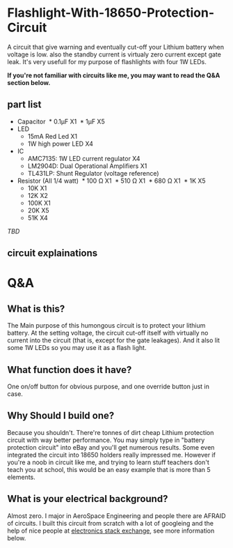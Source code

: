 # Flashlight-With-18650-Protection-Circuit
A circuit that give warning and eventually cut-off your Lithium battery when voltage is low. also the standby current is virtualy zero current except gate leak. It's very usefull for my purpose of flashlights with four 1W LEDs.

**If you're not familiar with circuits like me, you may want to read the Q&A section below.**

## part list
* Capacitor
  * 0.1μF X1
  * 1μF X5
* LED
  * 15mA Red Led X1
  * 1W high power LED X4
* IC
  * AMC7135: 1W LED current regulator X4
  * LM2904D: Dual Operational Amplifiers X1
  * TL431LP: Shunt Regulator (voltage reference)
* Resistor (All 1/4 watt)
  * 100 Ω X1
  * 510 Ω X1
  * 680 Ω X1
  * 1K X5
  * 10K X1
  * 12K X2
  * 100K X1
  * 20K X5
  * 51K X4

*TBD*

## circuit explainations

# Q&A
## What is this?
The Main purpose of this humongous circuit is to protect your lithium battery. At the setting voltage, the circuit cut-off itself with virtually no current into the circuit (that is, except for the gate leakages). And it also lit some 1W LEDs so you may use it as a flash light.

## What function does it have?
One on/off button for obvious purpose, and one override button just in case.

## Why Should I build one?
Because you shouldn't. There're tonnes of dirt cheap Lithium protection circuit with way better performance. You may simply type in "battery protection circuit" into eBay and you'll get numerous results. Some even integrated the circuit into 18650 holders really impressed me.
However if you're a noob in circuit like me, and trying to learn stuff teachers don't teach you at school, this would be an easy example that is more than 5 elements.

## What is your electrical background?
Almost zero. I major in AeroSpace Engineering and people there are AFRAID of circuits. I built this circuit from scratch with a lot of googleing and the help of nice people at [electronics stack exchange](https://electronics.stackexchange.com/), see more information below.
